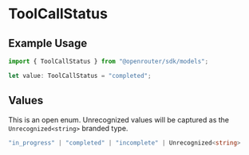 # ToolCallStatus

## Example Usage

```typescript
import { ToolCallStatus } from "@openrouter/sdk/models";

let value: ToolCallStatus = "completed";
```

## Values

This is an open enum. Unrecognized values will be captured as the `Unrecognized<string>` branded type.

```typescript
"in_progress" | "completed" | "incomplete" | Unrecognized<string>
```